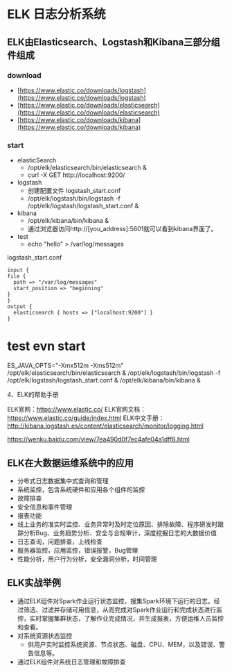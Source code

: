 #   ELK 日志分析系统 
##  ELK由Elasticsearch、Logstash和Kibana三部分组件组成

### download
*   [https://www.elastic.co/downloads/logstash](https://www.elastic.co/downloads/logstash)
*   [https://www.elastic.co/downloads/elasticsearch](https://www.elastic.co/downloads/elasticsearch)
*   [https://www.elastic.co/downloads/kibana](https://www.elastic.co/downloads/kibana)

### start
*   elasticSearch
    -  /opt/elk/elasticsearch/bin/elasticsearch &
    -  curl -X GET http://localhost:9200/
*   logstash
    -   创建配置文件 logstash_start.conf
    -   /opt/elk/logstash/bin/logstash -f /opt/elk/logstash/logstash_start.conf &
*   kibana
    -   /opt/elk/kibana/bin/kibana &
    -   通过浏览器访问http://[you_address]:5601就可以看到kibana界面了。
*   test 
    -   echo "hello" > /var/log/messages

logstash_start.conf
```
input {
file {
  path => "/var/log/messages"
  start_position => "beginning"
}
}
output {
  elasticsearch { hosts => ["localhost:9200"] }
}
``` 

#   test evn start
ES_JAVA_OPTS="-Xmx512m -Xms512m" /opt/elk/elasticsearch/bin/elasticsearch &
/opt/elk/logstash/bin/logstash -f /opt/elk/logstash/logstash_start.conf &
/opt/elk/kibana/bin/kibana &


4、ELK的帮助手册

ELK官网：https://www.elastic.co/
ELK官网文档：https://www.elastic.co/guide/index.html
ELK中文手册：http://kibana.logstash.es/content/elasticsearch/monitor/logging.html

https://wenku.baidu.com/view/7ea490d0f7ec4afe04a1dff8.html

##  ELK在大数据运维系统中的应用
*   分布式日志数据集中式查询和管理
*   系统监控，包含系统硬件和应用各个组件的监控
*   故障排查
*   安全信息和事件管理
*   报表功能
*   线上业务的准实时监控、业务异常时及时定位原因、排除故障、程序研发时跟踪分析Bug、业务趋势分析、安全与合规审计，深度挖掘日志的大数据价值
*   日志查询，问题排查，上线检查
*   服务器监控，应用监控，错误报警，Bug管理
*   性能分析，用户行为分析，安全漏洞分析，时间管理

##  ELK实战举例
*   通过ELK组件对Spark作业运行状态监控，搜集Spark环境下运行的日志。经过筛选、过滤并存储可用信息，从而完成对Spark作业运行和完成状态进行监控，实时掌握集群状态，了解作业完成情况，并生成报表，方便运维人员监控和查看。
*   对系统资源状态监控
    -   供用户实时监控系统资源、节点状态、磁盘、CPU、MEM，以及错误、警告信息等。
*   通过ELK组件对系统日志管理和故障排查 

